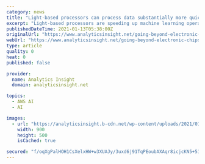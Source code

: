 ```yaml
---
category: news
title: "Light-based processors can process data substantially more quickly, something electronic chips are unequipped for doing."
excerpt: "Light-based processors are speeding up machine learning operations than electronic chips. Working along with a global team, researchers at the University of Münster are growing new methodologies and process architectures."
publishedDateTime: 2021-01-13T05:38:00Z
originalUrl: "https://www.analyticsinsight.net/going-beyond-electronic-chips-light-based-processors-in-ml/"
webUrl: "https://www.analyticsinsight.net/going-beyond-electronic-chips-light-based-processors-in-ml/"
type: article
quality: 0
heat: 0
published: false

provider:
  name: Analytics Insight
  domain: analyticsinsight.net

topics:
  - AWS AI
  - AI

images:
  - url: "https://analyticsinsight.b-cdn.net/wp-content/uploads/2021/01/Machine-Learning-1.jpg"
    width: 900
    height: 500
    isCached: true

secured: "f/oqXgPalHOH1CsXelxHW+w3XUAJy/3uxd6j91TqPEoubAXAqr8icjcKN5+514NQ3/ZUz6fnUbn5KWBvqXkLu5CtKViD4rHDsrt+xO6qpFXkQZDrzYtwxjDCDYev7+dsM7w3rYKwuj3F6siG6fipPzGJbW/FJ2xbb/MgpjZ61+xryxVvpxWtQQQPjhE/rFaEBa642QM1hlRqqszdk4RJiX9Tkfsu4Y+45Xemuzne+sX+CysDn2x/eBY1/nXVJRyfYvYXVEgqWgw3Q5R7D2xgDoIPSxNeJxFP1W5i80P+e+nAPGLDOhTxjv6RBEvQa2uTuw4GvkYwsrECpa3GfxiL+k+oBzR5+EuHGvoQfEGj7L4=;6WmFFHspM0H6v7LMD4J/0Q=="
---
```


